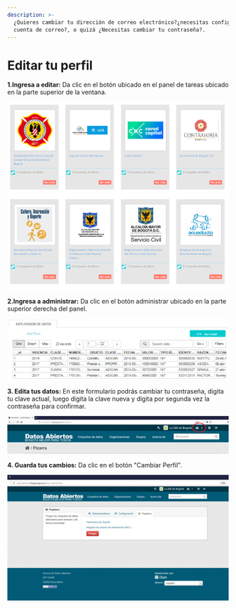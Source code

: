 ```yaml
---
description: >-
  ¿Quieres cambiar tu dirección de correo electrónico?¿necesitas configurar otra
  cuenta de correo?, o quizá ¿Necesitas cambiar tu contraseña?.
---
```


# Editar tu perfil

**1.Ingresa a editar:** Da clic en el botón ubicado en el panel de tareas ubicado en la parte superior de la ventana.

![](../.gitbook/assets/image%20%28193%29.png)

**2.Ingresa a administrar:** Da clic en el botón administrar ubicado en la parte superior derecha del panel.

![](../.gitbook/assets/image%20%28152%29.png)

**3. Edita tus datos:** En este formulario podrás cambiar tu contraseña, digita tu clave actual, luego digita la clave nueva y digita por segunda vez la contraseña para confirmar.

![](../.gitbook/assets/image%20%2846%29.png)

**4. Guarda tus cambios:** Da clic en el botón "Cambiar Perfil".

![](../.gitbook/assets/image%20%2886%29.png)

